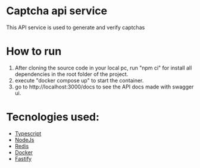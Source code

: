 # Captcha api service
This API service is used to generate and verify captchas 

# How to run

1. After cloning the source code in your local pc, run "npm ci" for install all dependencies in the root folder of the project.
2. execute "docker compose up" to start the container.
3. go to http://localhost:3000/docs to see the API docs made with swagger ui.

# Tecnologies used:
- [Typescript](https://www.typescriptlang.org/)
- [NodeJs](https://nodejs.org/)
- [Redis](https://redis.io/)
- [Docker](https://www.docker.com/)
- [Fastify](https://fastify.dev/)